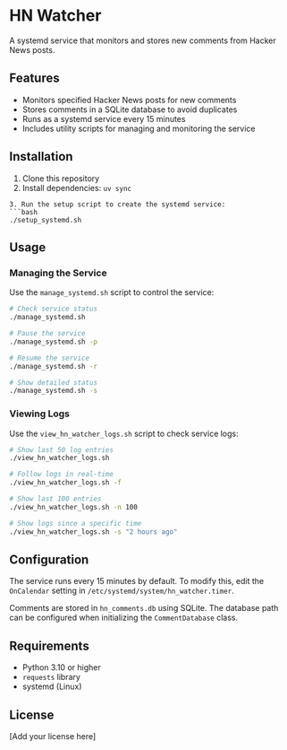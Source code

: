 # HN Watcher

A systemd service that monitors and stores new comments from Hacker News posts.

## Features

- Monitors specified Hacker News posts for new comments
- Stores comments in a SQLite database to avoid duplicates
- Runs as a systemd service every 15 minutes
- Includes utility scripts for managing and monitoring the service

## Installation

1. Clone this repository
2. Install dependencies: `uv sync`
```
3. Run the setup script to create the systemd service:
```bash
./setup_systemd.sh
```

## Usage

### Managing the Service

Use the `manage_systemd.sh` script to control the service:

```bash
# Check service status
./manage_systemd.sh

# Pause the service
./manage_systemd.sh -p

# Resume the service
./manage_systemd.sh -r

# Show detailed status
./manage_systemd.sh -s
```

### Viewing Logs

Use the `view_hn_watcher_logs.sh` script to check service logs:

```bash
# Show last 50 log entries
./view_hn_watcher_logs.sh

# Follow logs in real-time
./view_hn_watcher_logs.sh -f

# Show last 100 entries
./view_hn_watcher_logs.sh -n 100

# Show logs since a specific time
./view_hn_watcher_logs.sh -s "2 hours ago"
```

## Configuration

The service runs every 15 minutes by default. To modify this, edit the `OnCalendar` setting in `/etc/systemd/system/hn_watcher.timer`.

Comments are stored in `hn_comments.db` using SQLite. The database path can be configured when initializing the `CommentDatabase` class.

## Requirements

- Python 3.10 or higher
- `requests` library
- systemd (Linux)

## License

[Add your license here]
